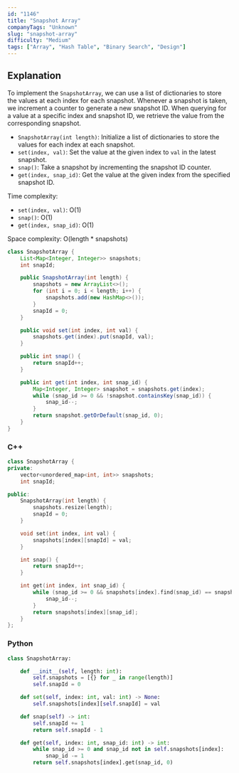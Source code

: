 ```yaml
---
id: "1146"
title: "Snapshot Array"
companyTags: "Unknown"
slug: "snapshot-array"
difficulty: "Medium"
tags: ["Array", "Hash Table", "Binary Search", "Design"]
---
```


## Explanation

To implement the `SnapshotArray`, we can use a list of dictionaries to store the values at each index for each snapshot. Whenever a snapshot is taken, we increment a counter to generate a new snapshot ID. When querying for a value at a specific index and snapshot ID, we retrieve the value from the corresponding snapshot.

- `SnapshotArray(int length)`: Initialize a list of dictionaries to store the values for each index at each snapshot.
- `set(index, val)`: Set the value at the given index to `val` in the latest snapshot.
- `snap()`: Take a snapshot by incrementing the snapshot ID counter.
- `get(index, snap_id)`: Get the value at the given index from the specified snapshot ID.

Time complexity:
- `set(index, val)`: O(1)
- `snap()`: O(1)
- `get(index, snap_id)`: O(1)

Space complexity: O(length * snapshots)
```java
class SnapshotArray {
    List<Map<Integer, Integer>> snapshots;
    int snapId;

    public SnapshotArray(int length) {
        snapshots = new ArrayList<>();
        for (int i = 0; i < length; i++) {
            snapshots.add(new HashMap<>());
        }
        snapId = 0;
    }

    public void set(int index, int val) {
        snapshots.get(index).put(snapId, val);
    }

    public int snap() {
        return snapId++;
    }

    public int get(int index, int snap_id) {
        Map<Integer, Integer> snapshot = snapshots.get(index);
        while (snap_id >= 0 && !snapshot.containsKey(snap_id)) {
            snap_id--;
        }
        return snapshot.getOrDefault(snap_id, 0);
    }
}
```

### C++
```cpp
class SnapshotArray {
private:
    vector<unordered_map<int, int>> snapshots;
    int snapId;

public:
    SnapshotArray(int length) {
        snapshots.resize(length);
        snapId = 0;
    }

    void set(int index, int val) {
        snapshots[index][snapId] = val;
    }

    int snap() {
        return snapId++;
    }

    int get(int index, int snap_id) {
        while (snap_id >= 0 && snapshots[index].find(snap_id) == snapshots[index].end()) {
            snap_id--;
        }
        return snapshots[index][snap_id];
    }
};
```

### Python
```python
class SnapshotArray:

    def __init__(self, length: int):
        self.snapshots = [{} for _ in range(length)]
        self.snapId = 0

    def set(self, index: int, val: int) -> None:
        self.snapshots[index][self.snapId] = val

    def snap(self) -> int:
        self.snapId += 1
        return self.snapId - 1

    def get(self, index: int, snap_id: int) -> int:
        while snap_id >= 0 and snap_id not in self.snapshots[index]:
            snap_id -= 1
        return self.snapshots[index].get(snap_id, 0)
```